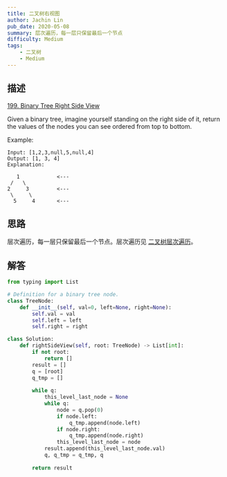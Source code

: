 ```yaml
---
title: 二叉树右视图
author: Jachin Lin
pub_date: 2020-05-08
summary: 层次遍历，每一层只保留最后一个节点
difficulty: Medium
tags:
    - 二叉树
    - Medium
---
```


## 描述

[199. Binary Tree Right Side View](https://leetcode.com/problems/binary-tree-right-side-view/)

Given a binary tree, imagine yourself standing on the right side of it, return the values of the nodes you can see ordered from top to bottom.

Example:

```
Input: [1,2,3,null,5,null,4]
Output: [1, 3, 4]
Explanation:

   1            <---
 /   \
2     3         <---
 \     \
  5     4       <---
```
## 思路

层次遍历，每一层只保留最后一个节点。层次遍历见 [二叉树层次遍历](./102-binary-tree-level-order-traversal.html)。

## 解答

```python
from typing import List

# Definition for a binary tree node.
class TreeNode:
    def __init__(self, val=0, left=None, right=None):
        self.val = val
        self.left = left
        self.right = right

class Solution:
    def rightSideView(self, root: TreeNode) -> List[int]:
        if not root:
            return []
        result = []
        q = [root]
        q_tmp = []
        
        while q:
            this_level_last_node = None
            while q:
                node = q.pop(0)
                if node.left:
                    q_tmp.append(node.left)
                if node.right:
                    q_tmp.append(node.right)
                this_level_last_node = node
            result.append(this_level_last_node.val)
            q, q_tmp = q_tmp, q
            
        return result
```